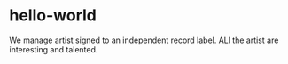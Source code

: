 # hello-world
We manage artist signed to an independent record label. ALl the artist are interesting and talented. 
